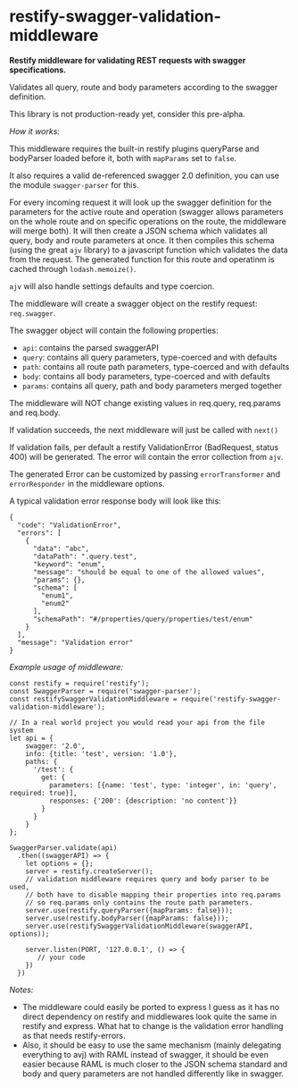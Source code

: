 # restify-swagger-validation-middleware
**Restify middleware for validating REST requests with swagger specifications.**

Validates all query, route and body parameters according to the swagger definition.

This library is not production-ready yet, consider this pre-alpha.

*How it works:*

This middleware requires the built-in restify plugins queryParse and bodyParser loaded before it, both with ````mapParams```` set to ````false````.

It also requires a valid de-referenced swagger 2.0 definition, you can use the module ````swagger-parser```` for this.

For every incoming request it will look up the swagger definition for the parameters for the active route and operation 
(swagger allows parameters on the whole route and on specific operations on the route, the middleware will merge both).
It will then create a JSON schema which validates all query, body and route parameters at once. It then compiles this 
schema (using the great ````ajv```` library) to a javascript function which validates the data from the request. The 
generated function for this route and operatinm is cached through ````lodash.memoize()````.

````ajv```` will also handle settings defaults and type coercion.   

The middleware will create a swagger object on the restify request: ````req.swagger````.

The swagger object will contain the following properties:

- ````api````: contains the parsed swaggerAPI
- ````query````: contains all query parameters, type-coerced and with defaults
- ````path````: contains all route path parameters, type-coerced and with defaults
- ````body````: contains all body parameters, type-coerced and with defaults
- ````params````: contains all query, path and body parameters merged together 

The middleware will NOT change existing values in req.query, req.params and req.body.

If validation succeeds, the next middleware will just be called with ````next()````

If validation fails, per default a restify ValidationError (BadRequest, status 400) will be generated.
The error will contain the error collection from ````ajv````.

The generated Error can be customized by passing  ````errorTransformer```` and ````errorResponder```` in the middleware options.

A typical validation error response body will look like this:

    {
      "code": "ValidationError",
      "errors": [
        {
          "data": "abc",
          "dataPath": ".query.test",
          "keyword": "enum",
          "message": "should be equal to one of the allowed values",
          "params": {},
          "schema": [
            "enum1",
            "enum2"
          ],
          "schemaPath": "#/properties/query/properties/test/enum"
        }
      ],
      "message": "Validation error"
    }

*Example usage of middleware:*

    const restify = require('restify');
    const SwaggerParser = require('swagger-parser');
    const restifySwaggerValidationMiddleware = require('restify-swagger-validation-middleware');

    // In a real world project you would read your api from the file system
    let api = {
        swagger: '2.0',
        info: {title: 'test', version: '1.0'},
        paths: {
          '/test': {
            get: {
              parameters: [{name: 'test', type: 'integer', in: 'query', required: true}],
              responses: {'200': {description: 'no content'}}
            }
          }
        }
    };
    
    SwaggerParser.validate(api)
      .then((swaggerAPI) => {
        let options = {};
        server = restify.createServer();
        // validation middleware requires query and body parser to be used,
        // both have to disable mapping their properties into req.params
        // so req.params only contains the route path parameters.
        server.use(restify.queryParser({mapParams: false}));
        server.use(restify.bodyParser({mapParams: false}));
        server.use(restifySwaggerValidationMiddleware(swaggerAPI, options));
    
        server.listen(PORT, '127.0.0.1', () => {
           // your code
        })
      })

*Notes:*

- The middleware could easily be ported to express I guess as it has no direct dependency on restify and middlewares look 
quite the same in restify and express. What hat to change is the validation error handling as that needs restify-errors.
- Also, it should be easy to use the same mechanism (mainly delegating everything to avj) with RAML instead of swagger,
it should be even easier because RAML is much closer to the JSON schema standard and body and query parameters are not
handled differently like in swagger.
